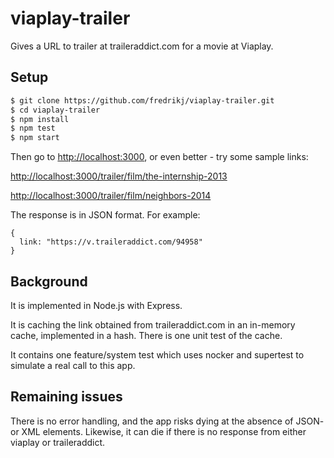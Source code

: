 # viaplay-trailer
Gives a URL to trailer at traileraddict.com for a movie at Viaplay.

## Setup

```bash
$ git clone https://github.com/fredrikj/viaplay-trailer.git
$ cd viaplay-trailer
$ npm install
$ npm test
$ npm start
```

Then go to <http://localhost:3000>, or even better - try some sample links:

<http://localhost:3000/trailer/film/the-internship-2013>

<http://localhost:3000/trailer/film/neighbors-2014>

The response is in JSON format. For example:
```
{
  link: "https://v.traileraddict.com/94958"
}
```

## Background
It is implemented in Node.js with Express.

It is caching the link obtained from traileraddict.com in an in-memory cache, implemented in a hash.
There is one unit test of the cache.

It contains one feature/system test which uses nocker and supertest to simulate a real call to this app.

## Remaining issues
There is no error handling, and the app risks dying at the absence of JSON- or XML elements. 
Likewise, it can die if there is no response from either viaplay or traileraddict.

